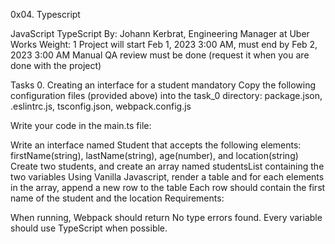 0x04. Typescript

JavaScript
TypeScript
 By: Johann Kerbrat, Engineering Manager at Uber Works
 Weight: 1
 Project will start Feb 1, 2023 3:00 AM, must end by Feb 2, 2023 3:00 AM
 Manual QA review must be done (request it when you are done with the project)

 Tasks
0. Creating an interface for a student
mandatory
Copy the following configuration files (provided above) into the task_0 directory: package.json, .eslintrc.js, tsconfig.json, webpack.config.js

Write your code in the main.ts file:

Write an interface named Student that accepts the following elements: firstName(string), lastName(string), age(number), and location(string)
Create two students, and create an array named studentsList containing the two variables
Using Vanilla Javascript, render a table and for each elements in the array, append a new row to the table
Each row should contain the first name of the student and the location
Requirements:

When running, Webpack should return No type errors found.
Every variable should use TypeScript when possible.